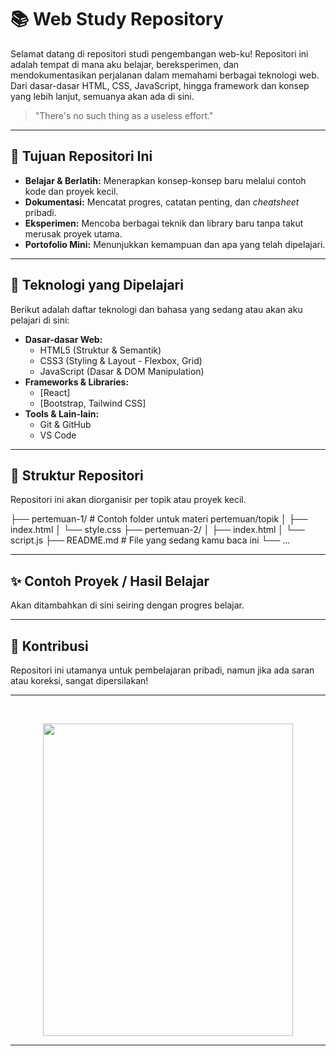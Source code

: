 # 📚 Web Study Repository

Selamat datang di repositori studi pengembangan web-ku! Repositori ini adalah tempat di mana aku belajar, bereksperimen, dan mendokumentasikan perjalanan dalam memahami berbagai teknologi web. Dari dasar-dasar HTML, CSS, JavaScript, hingga framework dan konsep yang lebih lanjut, semuanya akan ada di sini.

> "There's no such thing as a useless effort."

---

## 🎯 Tujuan Repositori Ini

* **Belajar & Berlatih:** Menerapkan konsep-konsep baru melalui contoh kode dan proyek kecil.
* **Dokumentasi:** Mencatat progres, catatan penting, dan *cheatsheet* pribadi.
* **Eksperimen:** Mencoba berbagai teknik dan library baru tanpa takut merusak proyek utama.
* **Portofolio Mini:** Menunjukkan kemampuan dan apa yang telah dipelajari.

---

## 🚀 Teknologi yang Dipelajari

Berikut adalah daftar teknologi dan bahasa yang sedang atau akan aku pelajari di sini:

* **Dasar-dasar Web:**
    * HTML5 (Struktur & Semantik)
    * CSS3 (Styling & Layout - Flexbox, Grid)
    * JavaScript (Dasar & DOM Manipulation)
* **Frameworks & Libraries:**
    * [React]
    * [Bootstrap, Tailwind CSS]
* **Tools & Lain-lain:**
    * Git & GitHub
    * VS Code
    

---

## 📁 Struktur Repositori

Repositori ini akan diorganisir per topik atau proyek kecil.


├── pertemuan-1/              # Contoh folder untuk materi pertemuan/topik
│   ├── index.html
│   └── style.css
├── pertemuan-2/
│   ├── index.html
│   └── script.js
├── README.md                # File yang sedang kamu baca ini
└── ...


---

## ✨ Contoh Proyek / Hasil Belajar

Akan ditambahkan di sini seiring dengan progres belajar.

---

## 🤝 Kontribusi

Repositori ini utamanya untuk pembelajaran pribadi, namun jika ada saran atau koreksi, sangat dipersilakan!

---

<br>

<p align="center">
  <img src="https://imgur.com/a/2jFYBtm.png" width="400" height="500"/>
</p>


---
